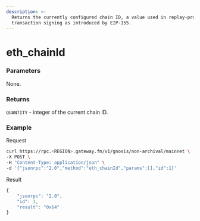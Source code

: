 ```yaml
---
description: >-
  Returns the currently configured chain ID, a value used in replay-protected
  transaction signing as introduced by EIP-155.
---
```


# eth\_chainId

### **Parameters**

None.

### **Returns**

`QUANTITY` - integer of the current chain ID.

### **Example**

Request

```bash
curl https://rpc.<REGION>.gateway.fm/v1/gnosis/non-archival/mainnet \
-X POST \
-H "Content-Type: application/json" \
-d '{"jsonrpc":"2.0","method":"eth_chainId","params":[],"id":1}'
```

Result

```javascript
{
    "jsonrpc": "2.0",
    "id": 1,
    "result": "0x64"
}
```


